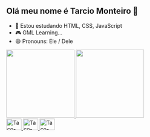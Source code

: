 ## Olá meu nome é Tarcio Monteiro 👋

- 🌱 Estou estudando HTML, CSS, JavaScript
- 🎮 GML Learning...
- 😄 Pronouns: Ele / Dele

<div>
  <a href="https://github.com/tacomonteiro">
  <img height="180em" src="https://github-readme-stats.vercel.app/api?username=tacomonteiro&show_icons=true&theme=dracula&incluid_all_commits=true&count_private=true"/>
  <img height="180em" src="https://github-readme-stats.vercel.app/api/top-langs/?username=tacomonteiro&layout=compact&langs_count=16&theme=dracula"/> 
</div>

<div>
  <img aling="center" alt="Taco-HTML" height="30" width="40" src="https://cdn.jsdelivr.net/gh/devicons/devicon@latest/icons/html5/html5-original.svg" />
  <img aling="center" alt="Taco-HTML" height="30" width="40" src="https://cdn.jsdelivr.net/gh/devicons/devicon@latest/icons/javascript/javascript-original.svg"/>
  <img aling="center" alt="Taco-HTML" height="30" width="40" src="https://cdn.jsdelivr.net/gh/devicons/devicon@latest/icons/css3/css3-original.svg"/>
</div>

##

<div>
  
</div>

